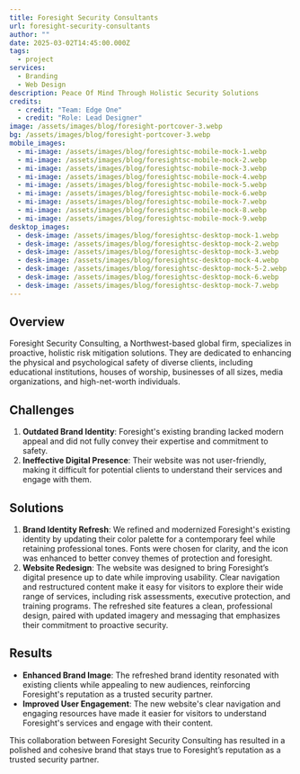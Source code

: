 ```yaml
---
title: Foresight Security Consultants
url: foresight-security-consultants
author: ""
date: 2025-03-02T14:45:00.000Z
tags:
  - project
services:
  - Branding
  - Web Design
description: Peace Of Mind Through Holistic Security Solutions
credits:
  - credit: "Team: Edge One"
  - credit: "Role: Lead Designer"
image: /assets/images/blog/foresight-portcover-3.webp
bg: /assets/images/blog/foresight-portcover-3.webp
mobile_images:
  - mi-image: /assets/images/blog/foresightsc-mobile-mock-1.webp
  - mi-image: /assets/images/blog/foresightsc-mobile-mock-2.webp
  - mi-image: /assets/images/blog/foresightsc-mobile-mock-3.webp
  - mi-image: /assets/images/blog/foresightsc-mobile-mock-4.webp
  - mi-image: /assets/images/blog/foresightsc-mobile-mock-5.webp
  - mi-image: /assets/images/blog/foresightsc-mobile-mock-6.webp
  - mi-image: /assets/images/blog/foresightsc-mobile-mock-7.webp
  - mi-image: /assets/images/blog/foresightsc-mobile-mock-8.webp
  - mi-image: /assets/images/blog/foresightsc-mobile-mock-9.webp
desktop_images:
  - desk-image: /assets/images/blog/foresightsc-desktop-mock-1.webp
  - desk-image: /assets/images/blog/foresightsc-desktop-mock-2.webp
  - desk-image: /assets/images/blog/foresightsc-desktop-mock-3.webp
  - desk-image: /assets/images/blog/foresightsc-desktop-mock-4.webp
  - desk-image: /assets/images/blog/foresightsc-desktop-mock-5-2.webp
  - desk-image: /assets/images/blog/foresightsc-desktop-mock-6.webp
  - desk-image: /assets/images/blog/foresightsc-desktop-mock-7.webp
---
```

## Overview

Foresight Security Consulting, a Northwest-based global firm, specializes in proactive, holistic risk mitigation solutions. They are dedicated to enhancing the physical and psychological safety of diverse clients, including educational institutions, houses of worship, businesses of all sizes, media organizations, and high-net-worth individuals.

## Challenges

1. **Outdated Brand Identity**: Foresight's existing branding lacked modern appeal and did not fully convey their expertise and commitment to safety.
2. **Ineffective Digital Presence**: Their website was not user-friendly, making it difficult for potential clients to understand their services and engage with them.

## Solutions

1. **Brand Identity Refresh**: We refined and modernized Foresight's existing identity by updating their color palette for a contemporary feel while retaining professional tones. Fonts were chosen for clarity, and the icon was enhanced to better convey themes of protection and foresight.
2. **Website Redesign**: The website was designed to bring Foresight’s digital presence up to date while improving usability. Clear navigation and restructured content make it easy for visitors to explore their wide range of services, including risk assessments, executive protection, and training programs. The refreshed site features a clean, professional design, paired with updated imagery and messaging that emphasizes their commitment to proactive security.

## Results

* **Enhanced Brand Image**: The refreshed brand identity resonated with existing clients while appealing to new audiences, reinforcing Foresight's reputation as a trusted security partner.
* **Improved User Engagement**: The new website's clear navigation and engaging resources have made it easier for visitors to understand Foresight's services and engage with their content.

This collaboration between Foresight Security Consulting has resulted in a polished and cohesive brand that stays true to Foresight’s reputation as a trusted security partner.
